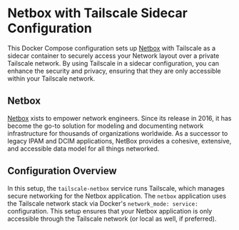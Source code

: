 # Netbox with Tailscale Sidecar Configuration

This Docker Compose configuration sets up [Netbox](https://github.com/github.com/netbox-community) with Tailscale as a sidecar container to securely access your Network layout over a private Tailscale network. By using Tailscale in a sidecar configuration, you can enhance the security and privacy, ensuring that they are only accessible within your Tailscale network.

## Netbox

[Netbox](https://github.com/github.com/netbox-community) xists to empower network engineers. Since its release in 2016, it has become the go-to solution for modeling and documenting network infrastructure for thousands of organizations worldwide. As a successor to legacy IPAM and DCIM applications, NetBox provides a cohesive, extensive, and accessible data model for all things networked.

## Configuration Overview

In this setup, the `tailscale-netbox` service runs Tailscale, which manages secure networking for the Netbox application. The `netbox` application uses the Tailscale network stack via Docker's `network_mode: service:` configuration. This setup ensures that your Netbox application is only accessible through the Tailscale network (or local as well, if preferred).
